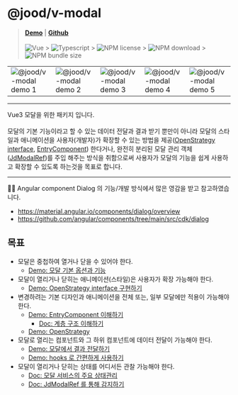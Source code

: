 # @jood/v-modal

> **[Demo](https://molgga.github.io/jood-v-modal)** |
> **[Github](https://github.com/molgga/jood-v-modal)** 
> \
> \
> ![Vue](https://img.shields.io/static/v1.svg?label=&style=flat-square&logoColor=white&color=4fc08d&logo=vue.js&message=Vue) > ![Typescript](https://img.shields.io/static/v1.svg?label=&style=flat-square&logoColor=white&color=3178c6&logo=typescript&message=Typescript) > ![NPM license](https://img.shields.io/npm/l/@jood/v-modal) > ![NPM download](https://img.shields.io/npm/dt/@jood/v-modal) > ![NPM bundle size](https://img.shields.io/bundlephobia/min/@jood/v-modal)


<table style="table-layout: fixed; overflow-wrap: break-word;">
  <tbody>
    <tr>
      <td>
        <img src="https://user-images.githubusercontent.com/2731262/90951042-02b50f80-e492-11ea-9290-d0b3ac1ce10e.gif" alt="@jood/v-modal demo 1" style="max-width: 100%;" />
      </td>
      <td>
        <img src="https://user-images.githubusercontent.com/2731262/90951211-bec30a00-e493-11ea-88c2-31f3222abad0.gif" alt="@jood/v-modal demo 2" style="max-width: 100%;" />
      </td>
      <td>
        <img src="https://user-images.githubusercontent.com/2731262/90951214-c2569100-e493-11ea-8503-ea700f5c48fb.gif" alt="@jood/v-modal demo 3" style="max-width: 100%;" />
      </td>
      <td>
        <img src="https://github.com/user-attachments/assets/17b52180-fe54-465c-b319-9741f1bfd58e" alt="@jood/v-modal demo 4" style="max-width: 100%;" />
      </td>
      <td>
        <img src="https://github.com/user-attachments/assets/62c3c441-0f31-4495-889c-a9f4eadd5aba" alt="@jood/v-modal demo 5" style="max-width: 100%;" />
      </td>
    </tr>
  </tbody>
</table>

*** 

Vue3 모달을 위한 패키지 입니다. \
 \
모달의 기본 기능이라고 할 수 있는 데이터 전달과 결과 받기 뿐만이 아니라
모달의 스타일과 애니메이션을 사용자(개발자)가 확장할 수 있는 방법을 제공([OpenStrategy interface](https://molgga.github.io/jood-v-modal/v2/example/example-open-startegy.html#defaultopenstrategy), [EntryComponent](https://molgga.github.io/jood-v-modal/v2/example/example-entry-component.html)) 한다거나, 완전히 분리된 모달 관리 객체([JdModalRef](https://molgga.github.io/jood-v-modal/v2/guide/usage.html#jdmodalref))를 주입 해주는 방식을 취함으로써 사용자가 모달의 기능을 쉽게 사용하고 확장할 수 있도록 하는것을 목표로 합니다.

***

🙇‍♂️ Angular component Dialog 의 기능/개발 방식에서 많은 영감을 받고 참고하였습니다.

  - https://material.angular.io/components/dialog/overview
  - https://github.com/angular/components/tree/main/src/cdk/dialog


## 목표

- 모달은 중첩하여 열거나 닫을 수 있어야 한다. 
  - [Demo: 모달 기본 옵션과 기능](https://molgga.github.io/jood-v-modal/v2/example/example-open.html)
- 모달이 열리거나 닫히는 애니메이션(스타일)은 사용자가 확장 가능해야 한다. 
  - [Demo: OpenStrategy interface 구현하기](https://molgga.github.io/jood-v-modal/v2/example/example-open-startegy.html)
- 변경하려는 기본 디자인과 애니메이션을 전체 또는, 일부 모달에만 적용이 가능해야 한다. 
  - [Demo: EntryComponent 이해하기](https://molgga.github.io/jood-v-modal/v2/example/example-entry-component.html)
    - [Doc: 계층 구조 이해하기](https://molgga.github.io/jood-v-modal/v2/guide/usage.html#%E1%84%80%E1%85%A8%E1%84%8E%E1%85%B3%E1%86%BC-%E1%84%80%E1%85%AE%E1%84%8C%E1%85%A9)
  - [Demo: OpenStrategy](https://molgga.github.io/jood-v-modal/v2/example/example-open-startegy.html#defaultopenstrategy)
- 모달로 열리는 컴포넌트와 그 하위 컴포넌트에 데이터 전달이 가능해야 한다.
  - [Demo: 모달에서 결과 전달하기](https://molgga.github.io/jood-v-modal/v2/example/example-close.html)
  - [Demo: hooks 로 간편하게 사용하기](https://molgga.github.io/jood-v-modal/v2/example/example-use-intercept-close.html)
- 모달이 열리거나 닫히는 상태를 어디서든 관찰 가능해야 한다.
  - [Doc: 모달 서비스의 주요 상태관리](https://molgga.github.io/jood-v-modal/v2/api/jd-modal-service.html#observemodalstate)
  - [Doc: JdModalRef 를 통해 감지하기](https://molgga.github.io/jood-v-modal/v2/api/jd-modal-ref.html#observeclosed)


